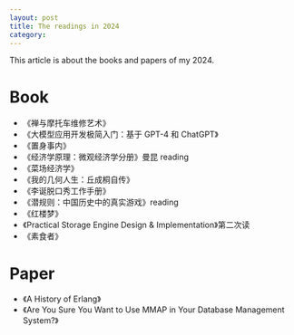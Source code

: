```yaml
---
layout: post
title: The readings in 2024
category: 
---
```


This article is about the books and papers of my 2024.

# Book
* 《禅与摩托车维修艺术》
* 《大模型应用开发极简入门：基于 GPT-4 和 ChatGPT》
* 《置身事内》
* 《经济学原理：微观经济学分册》曼昆 reading 
* 《菜场经济学》
* 《我的几何人生：丘成桐自传》
* 《李诞脱口秀工作手册》
* 《潜规则：中国历史中的真实游戏》reading
* 《红楼梦》
* 《Practical Storage Engine Design & Implementation》第二次读
* 《素食者》

# Paper

* 《A History of Erlang》
* 《Are You Sure You Want to Use MMAP in Your Database Management System?》